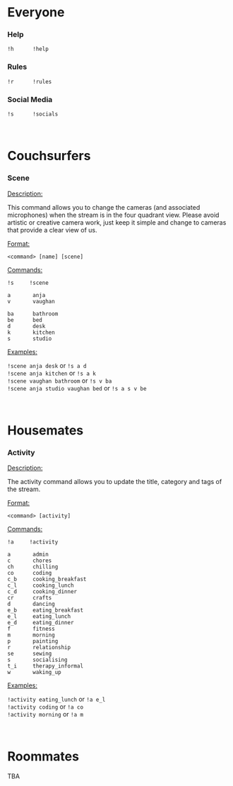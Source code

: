 # Everyone

### Help
```
!h      !help
```

### Rules
```
!r      !rules
```

### Social Media
```
!s      !socials
```
<br>

# Couchsurfers

### Scene

<ins>Description:</ins>

This command allows you to change the cameras (and associated microphones) when the stream is in the four quadrant view. Please avoid artistic or creative camera work, just keep it simple and change to cameras that provide a clear view of us.

<ins>Format:</ins>

```
<command> [name] [scene]
```

<ins>Commands:</ins>

```
!s     !scene

a       anja
v       vaughan

ba      bathroom
be      bed
d       desk
k       kitchen
s       studio
```
<ins>Examples:</ins>

`!scene anja desk` or `!s a d`<br>
`!scene anja kitchen` or `!s a k`<br>
`!scene vaughan bathroom` or `!s v ba`<br>
`!scene anja studio vaughan bed` or `!s a s v be`

<br>

# Housemates

### Activity

<ins>Description:</ins>

The activity command allows you to update the title, category and tags of the stream.

<ins>Format:</ins>

```
<command> [activity]
```

<ins>Commands:</ins>

```
!a     !activity

a       admin
c       chores
ch      chilling
co      coding
c_b     cooking_breakfast
c_l     cooking_lunch
c_d     cooking_dinner
cr      crafts
d       dancing
e_b     eating_breakfast
e_l     eating_lunch
e_d     eating_dinner
f       fitness
m       morning
p       painting
r       relationship
se      sewing
s       socialising
t_i     therapy_informal
w       waking_up
```

<ins>Examples:</ins>

`!activity eating_lunch` or `!a e_l`<br>
`!activity coding` or `!a co`<br>
`!activity morning` or `!a m`

<br>

# Roommates

TBA